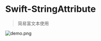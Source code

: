 # Swift-StringAttribute

> 简易富文本使用

![demo.png](http://images2015.cnblogs.com/blog/607542/201510/607542-20151008221028221-2039488707.png)

